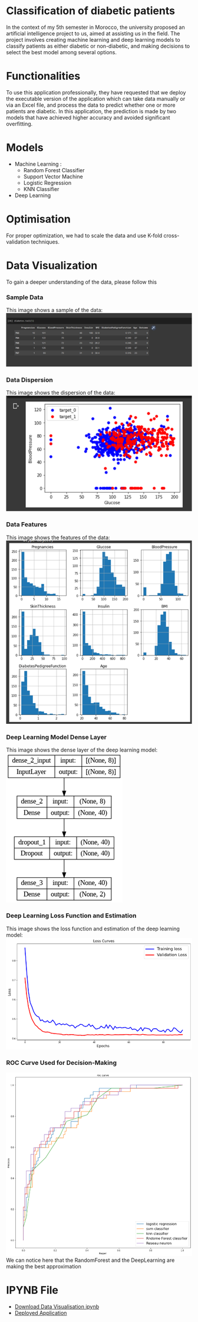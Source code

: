 # Classification of diabetic patients
In the context of my 5th semester in Morocco, the university proposed an artificial intelligence project to us, aimed at assisting us in the field. The project involves creating machine learning and deep learning models to classify patients as either diabetic or non-diabetic, and making decisions to select the best model among several options.
# Functionalities
To use this application professionally, they have requested that we deploy the executable version of the application which can take data manually or via an Excel file, and process the data to predict whether one or more patients are diabetic. In this application, the prediction is made by two models that have achieved higher accuracy and avoided significant overfitting.
# Models
- Machine Learning :
    - Random Forest Classifier
    - Support Vector Machine
    - Logistic Regression
    - KNN Classifier
- Deep Learning

# Optimisation
For proper optimization, we had to scale the data and use K-fold cross-validation techniques.

# Data Visualization
To gain a deeper understanding of the data, please follow this 


### Sample Data
This image shows a sample of the data:
![Data Visualization](images/data.png)

### Data Dispersion
This image shows the dispersion of the data:
![Data Dispersion](images/dataDispersion.png)


### Data Features
This image shows the features of the data:
![Features](images/dataFeatures.png)

### Deep Learning Model Dense Layer
This image shows the dense layer of the deep learning model:
![Deep Learning](images/denselayer.png)

### Deep Learning Loss Function and Estimation
This image shows the loss function and estimation of the deep learning model:
![Deep Learning Loss](images/deeplearningloss.png)

### ROC Curve Used for Decision-Making
![ROC curve](images/roc.png)
We can notice here that the RandomForest and the DeepLearning are making the best approximation

# IPYNB File
- [Download Data Visualisation ipynb](DataVisualisation.ipynb)
- [Deployed Application](Application)

